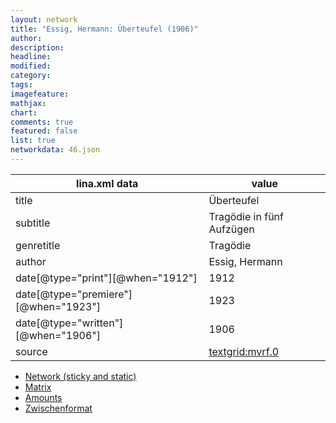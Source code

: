 ```yaml
---
layout: network
title: "Essig, Hermann: Überteufel (1906)"
author:
description:
headline:
modified:
category:
tags:
imagefeature: 
mathjax: 
chart: 
comments: true
featured: false
list: true
networkdata: 46.json
---
```

lina.xml data  | value
------------- | -------------
title|Überteufel
subtitle|Tragödie in fünf Aufzügen
genretitle|Tragödie
author|Essig, Hermann
date[@type="print"][@when="1912"]|1912
date[@type="premiere"][@when="1923"]|1923
date[@type="written"][@when="1906"]|1906
source|[textgrid:mvrf.0](https://textgridlab.org/1.0/tgcrud-public/rest/textgrid:mvrf.0/data)



* [Network (sticky and static)](/linas/network46)
* [Matrix](/linas/matrix46)
* [Amounts](/linas/amount46)
* [Zwischenformat](/linas/lina46 )
